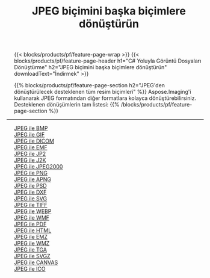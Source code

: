 ﻿---
title: JPEG biçimini başka biçimlere dönüştürün 
weight: 3920
url: /tr/java/conversion/from/jpeg 
lang: tr
langdirlevel: 2
locales: zh-hans,ja,it,ru,de,es,fr,nl,id,lt,pl,pt,vi,tr,ko,zh-hant,ar,hi,th,sv,cs,uk,he
description: Aspose.Imaging'i kullanarak JPEG biçimini kolayca başka biçimlere dönüştürebilirsiniz
---

{{< blocks/products/pf/feature-page-wrap >}}
{{< blocks/products/pf/feature-page-header h1="C# Yoluyla Görüntü Dosyaları Dönüştürme" h2="JPEG biçimini başka biçimlere dönüştürün" downloadText="İndirmek" >}}


{{% blocks/products/pf/feature-page-section  h2="JPEG'den dönüştürülecek desteklenen tüm resim biçimleri" %}}
Aspose.Imaging'i kullanarak JPEG formatından diğer formatlara kolayca dönüştürebilirsiniz.
<br/>
Desteklenen dönüşümlerin tam listesi:
{{% /blocks/products/pf/feature-page-section %}}
<div class="container-fluid productfamilypage bg-gray">
    <div class="convertypes bg-gray agp-content section">
        <div class="container">
		<hr style="margin-left:-20px;"/>
		<div class="row other-converters">
		    <div class='col-md-2 other-converter remove-lp remove-rp'><a href="/imaging/tr/java/conversion/jpeg-to-bmp" >JPEG ile BMP</a></div><div class='col-md-2 other-converter remove-lp remove-rp'><a href="/imaging/tr/java/conversion/jpeg-to-gif" >JPEG ile GIF</a></div><div class='col-md-2 other-converter remove-lp remove-rp'><a href="/imaging/tr/java/conversion/jpeg-to-dicom" >JPEG ile DICOM</a></div><div class='col-md-2 other-converter remove-lp remove-rp'><a href="/imaging/tr/java/conversion/jpeg-to-emf" >JPEG ile EMF</a></div><div class='col-md-2 other-converter remove-lp remove-rp'><a href="/imaging/tr/java/conversion/jpeg-to-jp2" >JPEG ile JP2</a></div><div class='col-md-2 other-converter remove-lp remove-rp'><a href="/imaging/tr/java/conversion/jpeg-to-j2k" >JPEG ile J2K</a></div><div class='col-md-2 other-converter remove-lp remove-rp'><a href="/imaging/tr/java/conversion/jpeg-to-jpeg2000" >JPEG ile JPEG2000</a></div><div class='col-md-2 other-converter remove-lp remove-rp'><a href="/imaging/tr/java/conversion/jpeg-to-png" >JPEG ile PNG</a></div><div class='col-md-2 other-converter remove-lp remove-rp'><a href="/imaging/tr/java/conversion/jpeg-to-apng" >JPEG ile APNG</a></div><div class='col-md-2 other-converter remove-lp remove-rp'><a href="/imaging/tr/java/conversion/jpeg-to-psd" >JPEG ile PSD</a></div><div class='col-md-2 other-converter remove-lp remove-rp'><a href="/imaging/tr/java/conversion/jpeg-to-dxf" >JPEG ile DXF</a></div><div class='col-md-2 other-converter remove-lp remove-rp'><a href="/imaging/tr/java/conversion/jpeg-to-svg" >JPEG ile SVG</a></div><div class='col-md-2 other-converter remove-lp remove-rp'><a href="/imaging/tr/java/conversion/jpeg-to-tiff" >JPEG ile TIFF</a></div><div class='col-md-2 other-converter remove-lp remove-rp'><a href="/imaging/tr/java/conversion/jpeg-to-webp" >JPEG ile WEBP</a></div><div class='col-md-2 other-converter remove-lp remove-rp'><a href="/imaging/tr/java/conversion/jpeg-to-wmf" >JPEG ile WMF</a></div><div class='col-md-2 other-converter remove-lp remove-rp'><a href="/imaging/tr/java/conversion/jpeg-to-pdf" >JPEG ile PDF</a></div><div class='col-md-2 other-converter remove-lp remove-rp'><a href="/imaging/tr/java/conversion/jpeg-to-html" >JPEG ile HTML</a></div><div class='col-md-2 other-converter remove-lp remove-rp'><a href="/imaging/tr/java/conversion/jpeg-to-emz" >JPEG ile EMZ</a></div><div class='col-md-2 other-converter remove-lp remove-rp'><a href="/imaging/tr/java/conversion/jpeg-to-wmz" >JPEG ile WMZ</a></div><div class='col-md-2 other-converter remove-lp remove-rp'><a href="/imaging/tr/java/conversion/jpeg-to-tga" >JPEG ile TGA</a></div><div class='col-md-2 other-converter remove-lp remove-rp'><a href="/imaging/tr/java/conversion/jpeg-to-svgz" >JPEG ile SVGZ</a></div><div class='col-md-2 other-converter remove-lp remove-rp'><a href="/imaging/tr/java/conversion/jpeg-to-canvas" >JPEG ile CANVAS</a></div><div class='col-md-2 other-converter remove-lp remove-rp'><a href="/imaging/tr/java/conversion/jpeg-to-ico" >JPEG ile ICO</a></div>
                </div>
        </div>
    </div>
</div>
<br/>

